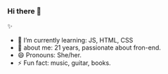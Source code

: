 ### Hi there 👋

✨ 
- 🌱 I’m currently learning: JS, HTML, CSS
- 💬 about me: 21 years, passionate about fron-end.
- 😄 Pronouns: She/her.
- ⚡ Fun fact: music, guitar, books.

